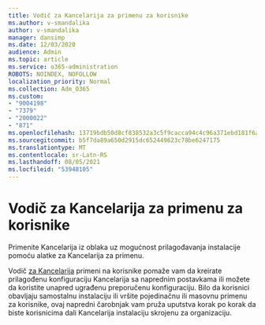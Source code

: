 ```yaml
---
title: Vodič za Kancelarija za primenu za korisnike
ms.author: v-smandalika
author: v-smandalika
manager: dansimp
ms.date: 12/03/2020
audience: Admin
ms.topic: article
ms.service: o365-administration
ROBOTS: NOINDEX, NOFOLLOW
localization_priority: Normal
ms.collection: Adm_O365
ms.custom:
- "9004198"
- "7379"
- "2000022"
- "871"
ms.openlocfilehash: 13719bdb50d8cf838532a3c5f9cacca94c4c96a371ebd181f6ab04b3c51db0a0
ms.sourcegitcommit: b5f7da89a650d2915dc652449623c78be6247175
ms.translationtype: MT
ms.contentlocale: sr-Latn-RS
ms.lasthandoff: 08/05/2021
ms.locfileid: "53948105"
---
```

# <a name="deploy-office-to-your-users-guide"></a>Vodič za Kancelarija za primenu za korisnike

Primenite Kancelarija iz oblaka uz mogućnost prilagođavanja instalacije pomoću alatke za Kancelarija za primenu.

Vodič [za Kancelarija](https://go.microsoft.com/fwlink/?linkid=2146451) primeni na korisnike pomaže vam da kreirate prilagođenu konfiguraciju Kancelarija sa naprednim postavkama ili možete da koristite unapred ugrađenu preporučenu konfiguraciju. Bilo da korisnici obavljaju samostalnu instalaciju ili vršite pojedinačnu ili masovnu primenu za korisnike, ovaj napredni čarobnjak vam pruža uputstva korak po korak da biste korisnicima dali Kancelarija instalaciju skrojenu za organizaciju.